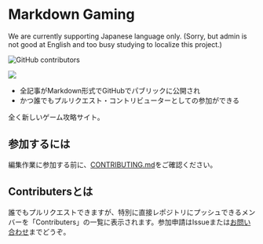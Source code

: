 # Markdown Gaming

We are currently supporting Japanese language only. (Sorry, but admin is not good at English and too busy studying to localize this project.)

![GitHub contributors](https://img.shields.io/github/contributors/imaicu/markdown-gaming)

![](https://repository-images.githubusercontent.com/364472617/e2821200-b45f-11eb-91c9-0dc461e59cfe)

- 全記事がMarkdown形式でGitHubでパブリックに公開され
- かつ誰でもプルリクエスト・コントリビューターとしての参加ができる

全く新しいゲーム攻略サイト。

## 参加するには

編集作業に参加する前に、[CONTRIBUTING.md](https://github.com/imaicu/markdown-gaming/blob/main/CONTRIBUTING.md)をご確認ください。

## Contributersとは

誰でもプルリクエストできますが、特別に直接レポジトリにプッシュできるメンバーを「Contributers」の一覧に表示されます。参加申請はIssueまたは[お問い合わせ](https://md-contact.ima.icu)までどうぞ。
